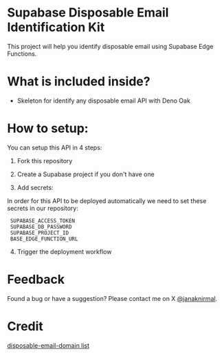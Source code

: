 # Supabase Disposable Email Identification Kit
This project will help you identify disposable email using Supabase Edge Functions.

# What is included inside?

- Skeleton for identify any disposable email API with Deno Oak

# How to setup:

You can setup this API in 4 steps:

1. Fork this repository
   
2. Create a Supabase project if you don't have one
   
3. Add secrets:
   
In order for this API to be deployed automatically we need to set these secrets in our repository:
```
 SUPABASE_ACCESS_TOKEN
 SUPABASE_DB_PASSWORD
 SUPABASE_PROJECT_ID
 BASE_EDGE_FUNCTION_URL
```
4. Trigger the deployment workflow

# Feedback
Found a bug or have a suggestion? Please contact me on X [@janaknirmal](https://twitter.com/janaknirmal).

# Credit

[disposable-email-domain list](https://github.com/disposable-email-domains/disposable-email-domains)